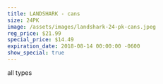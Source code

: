 ```yaml
---
title: LANDSHARK - cans
size: 24PK
image: /assets/images/landshark-24-pk-cans.jpeg
reg_price: $21.99
special_price: $14.49
expiration_date: 2018-08-14 00:00:00 -0600
show_special: true
---
```


all types